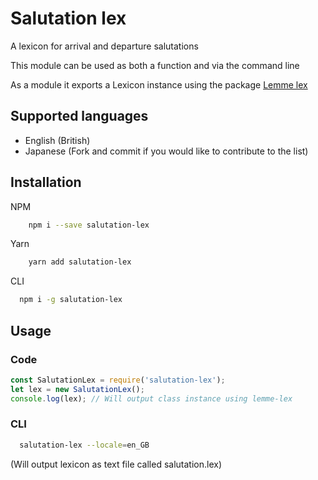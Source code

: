 # Salutation lex
A lexicon for arrival and departure salutations

This module can be used as both a function and via the command line

As a module it exports a Lexicon instance using the package [Lemme lex](https://www.npmjs.com/package/lemme-lex)

## Supported languages
* English (British)
* Japanese
(Fork and commit if you would like to contribute to the list)

## Installation

NPM
```bash
    npm i --save salutation-lex
```

Yarn
```bash
    yarn add salutation-lex
```

CLI
```bash
  npm i -g salutation-lex
```

## Usage

### Code
```js
const SalutationLex = require('salutation-lex');
let lex = new SalutationLex();
console.log(lex); // Will output class instance using lemme-lex
```

### CLI
```bash
  salutation-lex --locale=en_GB
```
(Will output lexicon as text file called salutation.lex)
